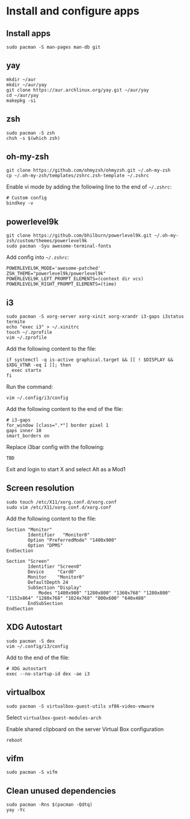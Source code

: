 # Install and configure apps

## Install apps
```
sudo pacman -S man-pages man-db git
```

## yay
```
mkdir ~/aur
mkdir ~/aur/yay
git clone https://aur.archlinux.org/yay.git ~/aur/yay
cd ~/aur/yay
makepkg -si
```

## zsh
```
sudo pacman -S zsh
chsh -s $(which zsh)
```

## oh-my-zsh
```
git clone https://github.com/ohmyzsh/ohmyzsh.git ~/.oh-my-zsh
cp ~/.oh-my-zsh/templates/zshrc.zsh-template ~/.zshrc
```

Enable vi mode by adding the following line to the end of `~/.zshrc`:

```
# Custom config
bindkey -v
```

## powerlevel9k
```
git clone https://github.com/bhilburn/powerlevel9k.git ~/.oh-my-zsh/custom/themes/powerlevel9k
sudo pacman -Syu awesome-terminal-fonts
```

Add config into `~/.zshrc`:
```
POWERLEVEL9K_MODE='awesome-patched'
ZSH_THEME="powerlevel9k/powerlevel9k"
POWERLEVEL9K_LEFT_PROMPT_ELEMENTS=(context dir vcs)
POWERLEVEL9K_RIGHT_PROMPT_ELEMENTS=(time)
```

## i3
```
sudo pacman -S xorg-server xorg-xinit xorg-xrandr i3-gaps i3status termite
echo "exec i3" > ~/.xinitrc
touch ~/.zprofile
vim ~/.zprofile
```

Add the following content to the file:

```
if systemctl -q is-active graphical.target && [[ ! $DISPLAY && $XDG_VTNR -eq 1 ]]; then
  exec startx
fi
```

Run the command:

```
vim ~/.config/i3/config
```

Add the following content to the end of the file:

```
# i3-gaps
for_window [class=".*"] border pixel 1
gaps inner 10
smart_borders on
```

Replace i3bar config with the following:

```
TBD
```

Exit and login to start X and select Alt as a Mod1

## Screen resolution

```
sudo touch /etc/X11/xorg.conf.d/xorg.conf
sudo vim /etc/X11/xorg.conf.d/xorg.conf
```

Add the following content to the file:

```
Section "Monitor"
        Identifier   "Monitor0"
        Option "PreferredMode" "1400x900"
        Option "DPMS"
EndSection

Section "Screen"
        Identifier "Screen0"
        Device     "Card0"
        Monitor    "Monitor0"
        DefaultDepth 24
        SubSection "Display"
            Modes "1400x900" "1280x800" "1360x768" "1280x800" "1152x864" "1280x768" "1024x768" "800x600" "640x480"
        EndSubSection
EndSection
```

## XDG Autostart
```
sudo pacman -S dex
vim ~/.config/i3/config
```

Add to the end of the file:

```
# XDG autostart
exec --no-startup-id dex -ae i3
```

## virtualbox
```
sudo pacman -S virtualbox-guest-utils xf86-video-vmware
```

Select `virtualbox-guest-modules-arch`

Enable shared clipboard on the server Virtual Box configuration

```
reboot
```

## vifm

```
sudo pacman -S vifm
```

## Clean unused dependencies
```
sudo pacman -Rns $(pacman -Qdtq)
yay -Yc
```
